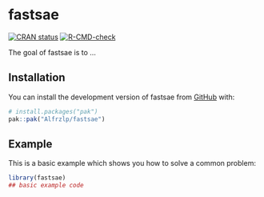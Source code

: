 
<!-- README.md is generated from README.Rmd. Please edit that file -->

# fastsae

<!-- badges: start -->

[![CRAN
status](https://www.r-pkg.org/badges/version/fastsae)](https://CRAN.R-project.org/package=fastsae)
[![R-CMD-check](https://github.com/Alfrzlp/fastsae/actions/workflows/R-CMD-check.yaml/badge.svg)](https://github.com/Alfrzlp/fastsae/actions/workflows/R-CMD-check.yaml)
<!-- badges: end -->

The goal of fastsae is to …

## Installation

You can install the development version of fastsae from
[GitHub](https://github.com/Alfrzlp/fastsae) with:

``` r
# install.packages("pak")
pak::pak("Alfrzlp/fastsae")
```

## Example

This is a basic example which shows you how to solve a common problem:

``` r
library(fastsae)
## basic example code
```
